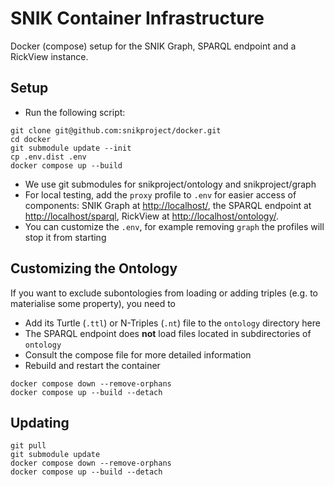 # SNIK Container Infrastructure

Docker (compose) setup for the SNIK Graph, SPARQL endpoint and a RickView instance.

## Setup
* Run the following script:
```
git clone git@github.com:snikproject/docker.git
cd docker
git submodule update --init
cp .env.dist .env
docker compose up --build
```
* We use git submodules for snikproject/ontology and snikproject/graph
* For local testing, add the `proxy` profile to `.env` for easier access of components: SNIK Graph at <http://localhost/>, the SPARQL endpoint at <http://localhost/sparql>, RickView at <http://localhost/ontology/>.
* You can customize the `.env`, for example removing `graph` the profiles will stop it from starting

## Customizing the Ontology

If you want to exclude subontologies from loading or adding triples (e.g. to materialise some property), you need to
* Add its Turtle (`.ttl`) or N-Triples (`.nt`) file to the `ontology` directory here
* The SPARQL endpoint does **not** load files located in subdirectories of `ontology`
* Consult the compose file for more detailed information
* Rebuild and restart the container
```
docker compose down --remove-orphans
docker compose up --build --detach
```

## Updating
```
git pull
git submodule update
docker compose down --remove-orphans
docker compose up --build --detach
```
